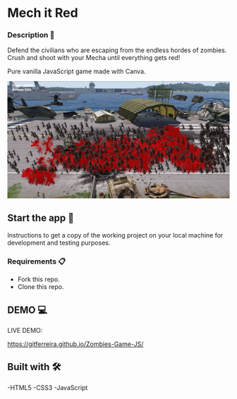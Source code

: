 # Mech it Red

### Description 👾

Defend the civilians who are escaping from the endless hordes of zombies. Crush and shoot with your Mecha until everything gets red! 

Pure vanilla JavaScript game made with Canva.

![ironotes-home](mir.JPG)

## Start the app 🚀

Instructions to get a copy of the working project on your local machine for development and testing purposes.

### Requirements 📋

* Fork this repo.
* Clone this repo.


## DEMO 💻 

LIVE DEMO:

https://gitferreira.github.io/Zombies-Game-JS/

## Built with 🛠️

-HTML5
-CSS3
-JavaScript

